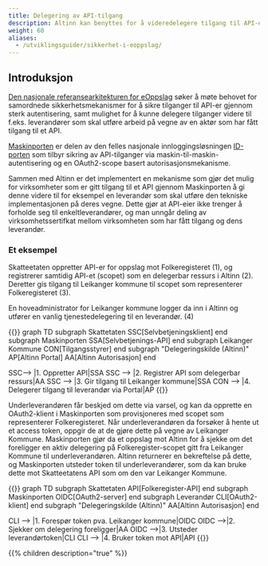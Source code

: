 ```yaml
---
title: Delegering av API-tilgang
description: Altinn kan benyttes for å videredelegere tilgang til API-er sikret med Maskinporten
weight: 60
aliases:
  - /utviklingsguider/sikkerhet-i-eoppslag/
---
```


## Introduksjon

[Den nasjonale referansearkitekturen for eOppslag](https://doc.difi.no/nasjonal-arkitektur/nab_referanse_arkitekturer_eoppslag/)
søker å møte behovet for samordnede sikkerhetsmekanismer for å sikre tilganger til API-er gjennom sterk autentisering, 
samt mulighet for å kunne delegere tilganger videre til f.eks. leverandører som skal utføre arbeid på vegne av en aktør som har fått tilgang til et API.

[Maskinporten](https://difi.github.io/felleslosninger/oidc_guide_maskinporten.html) er delen av den felles nasjonale innloggingsløsningen
[ID-porten](https://www.difi.no/fagomrader-og-tjenester/difis-felleslosninger/id-porten) som tilbyr sikring av API-tilganger
via maskin-til-maskin-autentisering og en OAuth2-scope basert autorisasjonsmekanisme.

Sammen med Altinn er det implementert en mekanisme som gjør det mulig for virksomheter som er gitt tilgang til et API
gjennom Maskinporten å gi denne videre til for eksempel en leverandør som skal utføre den tekniske implementasjonen på deres vegne.
Dette gjør at API-eier ikke trenger å forholde seg til enkeltleverandører, og man unngår deling av virksomhetssertifkat mellom virksomheten som har fått tilgang og dens leverandør.

### Et eksempel
Skatteetaten oppretter API-er for oppslag mot Folkeregisteret (1), og registrerer samtidig API-et (scopet) som en delegerbar ressurs i Altinn (2).
Deretter gis tilgang til Leikanger kommune til scopet som representerer Folkeregisteret (3). 

En hoveadministrator for Leikanger kommune logger da inn i Altinn og utfører en vanlig tjenestedelegering til en leverandør. (4)

{{<mermaid>}}
graph TD
  subgraph Skattetaten
    SSC[Selvbetjeningsklient]
  end
  subgraph Maskinporten
    SSA[Selvbetjenings-API]
  end
  subgraph Leikanger Kommune
     CON[Tilgangsstyrer]
  end
  subgraph "Delegeringskilde (Altinn)"
     AP[Altinn Portal]
     AA[Altinn Autorisasjon]
  end

  SSC--> |1. Oppretter API|SSA
  SSC --> |2. Registrer API som delegerbar ressurs|AA
  SSC --> |3. Gir tilgang til Leikanger kommune|SSA
  CON --> |4. Delegerer tilgang til leverandør via Portal|AP
{{</mermaid>}}

Underleverandøren får beskjed om dette via varsel, og kan da opprette en OAuth2-klient i Maskinporten som provisjoneres med scopet som representerer Folkeregisteret.
Når underleverandøren da forsøker å hente ut et access token, oppgir de at de gjøre dette på vegne av Leikanger Kommune.
Maskinporten gjør da et oppslag mot Altinn for å sjekke om det foreligger en aktiv delegering på Folkeregister-scopet gitt fra Leikanger Kommune til underleverandøren.
Altinn returnerer en bekreftelse på dette, og Maskinporten utsteder token til underleverandører, som da kan bruke dette mot Skatteetatens API som om den var Leikanger Kommune.

{{<mermaid>}}
graph TD
  subgraph Skattetaten
    API[Folkeregister-API]
  end
  subgraph Maskinporten
    OIDC[OAuth2-server]
  end
  subgraph Leverandør
     CLI[OAuth2-klient]
  end
  subgraph "Delegeringskilde (Altinn)"
     AA[Altinn Autorisasjon]
  end

  CLI --> |1. Forespør token pva. Leikanger kommune|OIDC
  OIDC -->|2. Sjekker om delegering foreligger|AA
  OIDC -->|3. Utsteder leverandørtoken|CLI
  CLI --> |4. Bruker token mot API|API
{{</mermaid>}}

<script>
$(function() {
  var mermaidConfig = {
      theme: "default",
      fontFamily: "DIN-reg",
      flowchart: { 
              useMaxWidth: true,
              bottomMarginAdj: 50
      },
      themeCSS: 
        /* ".node rect { fill: #0062BA; }"+*/
          ".node rect { fill: #1EAEF7; }"+
          ".node .label { color: white }"+
          ".cluster rect { fill: #EFEFEF !important; stroke: #1EAEF7 !important }"+
          ".edgeLabel { background: #fff; padding: 0.3rem }"
  };

  mermaid.initialize(mermaidConfig);
});
</script>

{{% children description="true" %}}